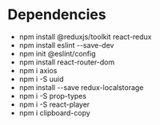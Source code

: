 # Dependencies 

- npm install @reduxjs/toolkit react-redux
- npm install eslint --save-dev
- npm init @eslint/config
- npm install react-router-dom
- npm i axios
- npm i -S uuid
- npm install --save redux-localstorage
- npm i -S prop-types
- npm i -S react-player
- npm i clipboard-copy